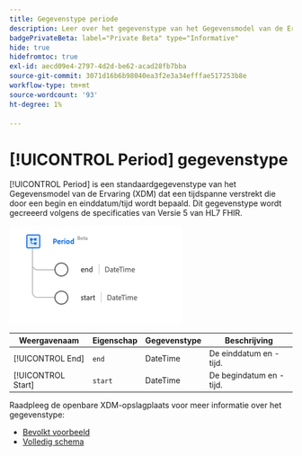 ```yaml
---
title: Gegevenstype periode
description: Leer over het gegevenstype van het Gegevensmodel van de Ervaring van de Periode (XDM).
badgePrivateBeta: label="Private Beta" type="Informative"
hide: true
hidefromtoc: true
exl-id: aecd09e4-2797-4d2d-be62-acad28fb7bba
source-git-commit: 3071d16b6b98040ea3f2e3a34efffae517253b8e
workflow-type: tm+mt
source-wordcount: '93'
ht-degree: 1%

---
```


# [!UICONTROL Period] gegevenstype

[!UICONTROL Period] is een standaardgegevenstype van het Gegevensmodel van de Ervaring (XDM) dat een tijdspanne verstrekt die door een begin en einddatum/tijd wordt bepaald. Dit gegevenstype wordt gecreeerd volgens de specificaties van Versie 5 van HL7 FHIR.

![ het gegevenstype van de Periode structuur ](../../../images/healthcare/data-types/period.png)

| Weergavenaam | Eigenschap | Gegevenstype | Beschrijving |
| --- | --- | --- | --- |
| [!UICONTROL End] | `end` | DateTime | De einddatum en -tijd. |
| [!UICONTROL Start] | `start` | DateTime | De begindatum en -tijd. |

Raadpleeg de openbare XDM-opslagplaats voor meer informatie over het gegevenstype:

* [ Bevolkt voorbeeld ](https://github.com/adobe/xdm/blob/master/extensions/industry/healthcare/fhir/datatypes/period.example.1.json)
* [ Volledig schema ](https://github.com/adobe/xdm/blob/master/extensions/industry/healthcare/fhir/datatypes/period.schema.json)
